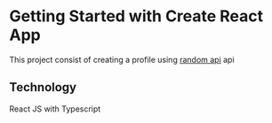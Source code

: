 # Getting Started with Create React App

This project consist of creating a profile using [random api](https://randomuser.me/api/) api

## Technology

React JS with Typescript

